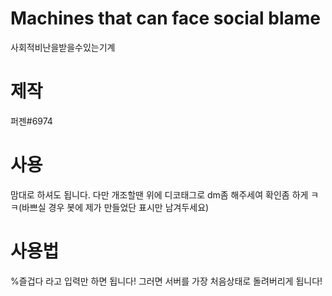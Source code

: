 # Machines that can face social blame
사회적비난을받을수있는기계
# 제작
퍼젠#6974
# 사용
맘대로 하셔도 됩니다. 다만 개조할땐 위에 디코태그로 dm좀 해주세여 확인좀 하게 ㅋㅋ(바쁘실 경우 봇에 제가 만들었단 표시만 남겨두세요)
# 사용법
%즐겁다 라고 입력만 하면 됩니다!
그러면 서버를 가장 처음상태로 돌려버리게 됩니다!

